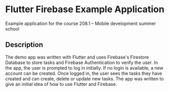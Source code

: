 # Flutter Firebase Example Application
Example application for the course 208.1 – Mobile development summer school

## Description
The demo app was written with Flutter and uses Firebase's Firestore Database to store tasks and
Firebase Authentication to verify the user. In the app, the user is prompted to log in initially. If no
login is available, a new account can be created. Once logged in, the user sees the tasks they have
created and can create, delete or update new tasks. The app was written to give an initial idea of
how to use Flutter and Firebase.
